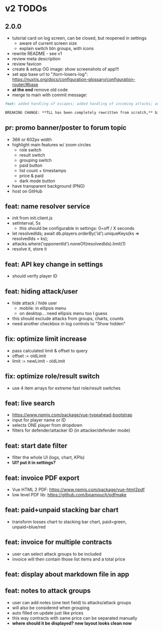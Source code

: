 # v2 TODOs

## 2.0.0

- tutorial card on log screen, can be closed, but reopened in settings
	- aware of current screen size
	- explain switch btn groups, with icons
- rewrite README - see v1
- review meta description
- review favicon
- create & setup OG image: show screenshots of app!!!
- set app base url to "/torn-losers-log": https://nuxtjs.org/docs/configuration-glossary/configuration-router/#base
- **at the end** remove old code
- merge to main with commit message:

```md
feat: added handling of escapes; added handling of incoming attacks; added JPG & XLSX export to proofs/invoices; added options for auto-updating of attacks; added automatic player name resolving; added settings page; redesigned UI, better optimized for smaller screens; rewritten storage engine to make TLL faster; fixed bar chart to show days with 0 attacks too; fixed bar chart tooltips' date format; added more KPIs

BREAKING CHANGE: **TLL has been completely rewritten from scratch,** biggest change is that it now manages attacks & names in IndexedDB (instead of in-memory Vuex store).
```


## pr: promo banner/poster to forum topic

- 366 or 602px width
- highlight main features w/ zoom circles
	- role switch
	- result switch
	- grouping switch
	- paid button
	- list count + timestamps
	- price & paid
	- dark mode button
- have transparent background (PNG)
- host on GitHub


## feat: name resolver service

- init from init.client.js
- setInterval, 5s
	- this should be configurable in settings: 0=off / X seconds
- let resolvedIds; await db.players.orderBy('id').uniqueKeys(ks => resolvedIds = ks);
- attacks.where('opponentId').noneOf(resolvedIds).limit(1)
- resolve it, store it


## feat: API key change in settings

- should verify player ID


## feat: hiding attack/user

- hide attack / hide user
	- mobile: in ellipsis menu
	- on desktop... need ellipsis menu too I guess
- this should exclude attacks from groups, charts, counts
- need another checkbox in log controls to "Show hidden"


## fix: optimize limit increase

- pass calculated limit & offset to query
- offset := oldLimit
- limit := newLimit - oldLimit


## fix: optimize role/result switch

- use 4 item arrays for extreme fast role/result switches


## feat: live search

- https://www.npmjs.com/package/vue-typeahead-bootstrap
- input for player name or ID
- selects ONE player from dropdown
- filters for defender/attacker ID (in attacker/defender mode)


## feat: start date filter

- filter the whole UI (logs, chart, KPIs)
- **UI? put it in settings?**


## feat: invoice PDF export

- Vue HTML 2 PDF: https://www.npmjs.com/package/vue-html2pdf
- low level PDF lib: https://github.com/bpampuch/pdfmake


## feat: paid+unpaid stacking bar chart

- transform losses chart to stacking bar chart, paid=green, unpaid=blue/red


## feat: invoice for multiple contracts

- user can select attack groups to be included
- invoice will then contain those list items and a total price


## feat: display about markdown file in app


## feat: notes to attack groups

- user can add notes (one text field) to attacks/attack groups
- will also be considered when grouping
- auto filled on update just like prices
- this way contracts with same price can be separated manually
- **where should it be displayed? new layout looks clean now**
